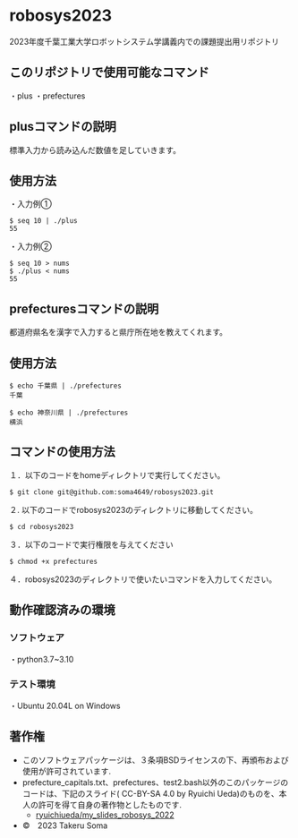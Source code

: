 # robosys2023
2023年度千葉工業大学ロボットシステム学講義内での課題提出用リポジトリ


## このリポジトリで使用可能なコマンド

・plus
・prefectures

## plusコマンドの説明

標準入力から読み込んだ数値を足していきます。

## 使用方法
・入力例①
```
$ seq 10 | ./plus
55
```
・入力例②
```
$ seq 10 > nums 
$ ./plus < nums
55
```
## prefecturesコマンドの説明

都道府県名を漢字で入力すると県庁所在地を教えてくれます。

## 使用方法

```
$ echo 千葉県 | ./prefectures
千葉
```
```
$ echo 神奈川県 | ./prefectures
横浜
```

## コマンドの使用方法
１．以下のコードをhomeディレクトリで実行してください。

```
$ git clone git@github.com:soma4649/robosys2023.git
```
２. 以下のコードでrobosys2023のディレクトリに移動してください。

```
$ cd robosys2023
```
３．以下のコードで実行権限を与えてください
```
$ chmod +x prefectures
```
４．robosys2023のディレクトリで使いたいコマンドを入力してください。

## 動作確認済みの環境
### ソフトウェア
・python3.7~3.10

### テスト環境
・Ubuntu 20.04L on Windows 
## 著作権
* このソフトウェアパッケージは、３条項BSDライセンスの下、再頒布および使用が許可されています.
* prefecture_capitals.txt、prefectures、test2.bash以外のこのパッケージのコードは、下記のスライド( CC-BY-SA 4.0 by Ryuichi Ueda)のものを、本人の許可を得て自身の著作物としたものです.
   * [ryuichiueda/my_slides_robosys_2022](https://github.com/ryuichiueda/my_slides/tree/master/robosys_2022)
* ©　2023 Takeru Soma

